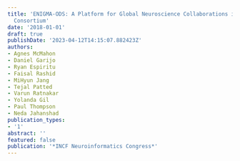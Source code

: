 ```yaml
---
title: 'ENIGMA-ODS: A Platform for Global Neuroscience Collaborations in the ENIGMA
  Consortium'
date: '2018-01-01'
draft: true
publishDate: '2023-04-12T14:15:07.882423Z'
authors:
- Agnes McMahon
- Daniel Garijo
- Ryan Espiritu
- Faisal Rashid
- MiHyun Jang
- Tejal Patted
- Varun Ratnakar
- Yolanda Gil
- Paul Thompson
- Neda Jahanshad
publication_types:
- '1'
abstract: ''
featured: false
publication: '*INCF Neuroinformatics Congress*'
---
```


